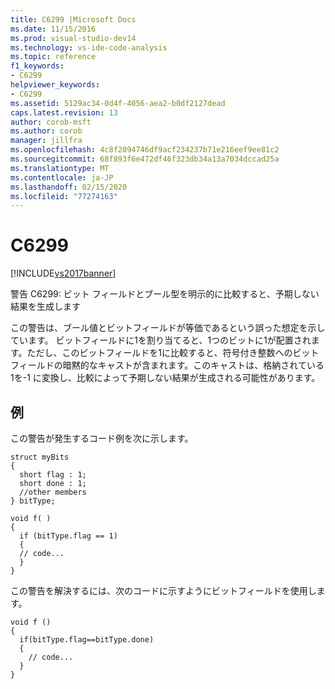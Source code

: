 ```yaml
---
title: C6299 |Microsoft Docs
ms.date: 11/15/2016
ms.prod: visual-studio-dev14
ms.technology: vs-ide-code-analysis
ms.topic: reference
f1_keywords:
- C6299
helpviewer_keywords:
- C6299
ms.assetid: 5129ac34-0d4f-4056-aea2-b0df2127dead
caps.latest.revision: 13
author: corob-msft
ms.author: corob
manager: jillfra
ms.openlocfilehash: 4c8f2094746df9acf234237b71e216eef9ee81c2
ms.sourcegitcommit: 68f893f6e472df46f323db34a13a7034dccad25a
ms.translationtype: MT
ms.contentlocale: ja-JP
ms.lasthandoff: 02/15/2020
ms.locfileid: "77274163"
---
```

# <a name="c6299"></a>C6299
[!INCLUDE[vs2017banner](../includes/vs2017banner.md)]

警告 C6299: ビット フィールドとブール型を明示的に比較すると、予期しない結果を生成します  
  
 この警告は、ブール値とビットフィールドが等価であるという誤った想定を示しています。 ビットフィールドに1を割り当てると、1つのビットに1が配置されます。ただし、このビットフィールドを1に比較すると、符号付き整数へのビットフィールドの暗黙的なキャストが含まれます。このキャストは、格納されている1を-1 に変換し、比較によって予期しない結果が生成される可能性があります。  
  
## <a name="example"></a>例  
 この警告が発生するコード例を次に示します。  
  
```  
struct myBits  
{  
  short flag : 1;  
  short done : 1;  
  //other members  
} bitType;  
  
void f( )  
{  
  if (bitType.flag == 1)   
  {  
  // code...  
  }  
}  
```  
  
 この警告を解決するには、次のコードに示すようにビットフィールドを使用します。  
  
```  
void f ()  
{  
  if(bitType.flag==bitType.done)  
  {  
    // code...  
  }  
}  
```
